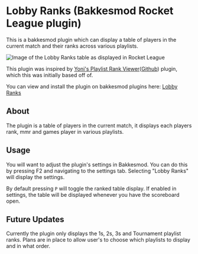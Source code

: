 # Lobby Ranks (Bakkesmod Rocket League plugin)
This is a bakkesmod plugin which can display a table of players in the current match and their ranks across various playlists.

![Image of the Lobby Ranks table as displayed in Rocket League](https://i.imgur.com/HEdLLvS.jpeg)

This plugin was inspired by [Yoni's Playlist Rank Viewer](https://bakkesplugins.com/plugins/view/125)([Github](https://github.com/yonilerner/bakkesmod-playlist-rank-viewer/)) plugin, which this was initially based off of.

You can view and install the plugin on bakkesmod plugins here: [Lobby Ranks](https://bakkesplugins.com/plugins/view/348)

## About
The plugin is a table of players in the current match, it displays each players rank, mmr and games player in various playlists. 

## Usage
You will want to adjust the plugin's settings in Bakkesmod. You can do this by pressing F2 and navigating to the settings tab. Selecting "Lobby Ranks" will display the settings.

By default pressing `P` will toggle the ranked table display. If enabled in settings, the table will be displayed whenever you have the scoreboard open.

## Future Updates
Currently the plugin only displays the 1s, 2s, 3s and Tournament playlist ranks. Plans are in place to allow user's to choose which playlists to display and in what order.

